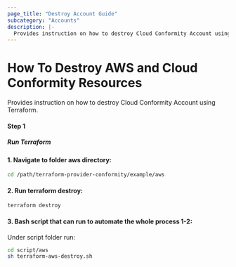 ```yaml
---
page_title: "Destroy Account Guide"
subcategory: "Accounts"
description: |-
  Provides instruction on how to destroy Cloud Conformity Account using Terraform.
---
```


# How To Destroy AWS and Cloud Conformity Resources
Provides instruction on how to destroy Cloud Conformity Account using Terraform.

#### Step 1

##### Run Terraform

#### 1. Navigate to folder aws directory:
```sh
cd /path/terraform-provider-conformity/example/aws
```
#### 2. Run terraform destroy:
```sh
terraform destroy
```
#### 3. Bash script that can run to automate the whole process 1-2:

Under script folder run:
```sh
cd script/aws
sh terraform-aws-destroy.sh
```